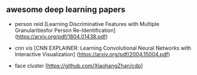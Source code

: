 ## awesome deep learning papers
- person reid 
[Learning Discriminative Features with Multiple Granularitiesfor Person Re-Identification] (https://arxiv.org/pdf/1804.01438.pdf)

- cnn vis
[CNN EXPLAINER: Learning Convolutional Neural Networks with
Interactive Visualization] (https://arxiv.org/pdf/2004.15004.pdf)

- face cluster
[https://github.com/XiaohangZhan/cdp]
